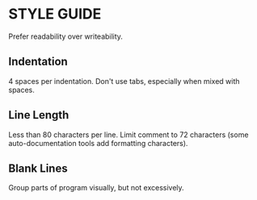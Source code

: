 # STYLE GUIDE

Prefer readability over writeability.

## Indentation

4 spaces per indentation. Don't use tabs, especially when mixed with spaces.

## Line Length

Less than 80 characters per line. Limit comment to 72 characters (some auto-documentation tools add formatting characters).

## Blank Lines

Group parts of program visually, but not excessively.
